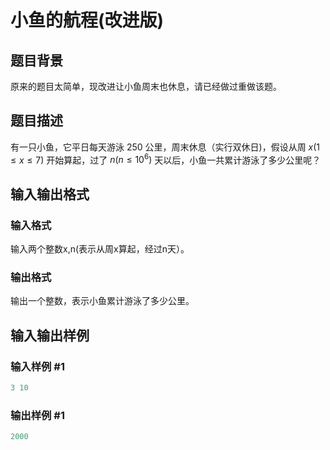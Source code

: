 # 小鱼的航程(改进版)

## 题目背景

原来的题目太简单，现改进让小鱼周末也休息，请已经做过重做该题。

## 题目描述

有一只小鱼，它平日每天游泳 250 公里，周末休息（实行双休日)，假设从周 $x(1\le x \le 7)$ 开始算起，过了 $n(n\le 10^6)$ 天以后，小鱼一共累计游泳了多少公里呢？

## 输入输出格式

### 输入格式

输入两个整数x,n(表示从周x算起，经过n天）。

### 输出格式

输出一个整数，表示小鱼累计游泳了多少公里。

## 输入输出样例

### 输入样例 #1

```cpp
3 10
```


### 输出样例 #1

```cpp
2000
```


